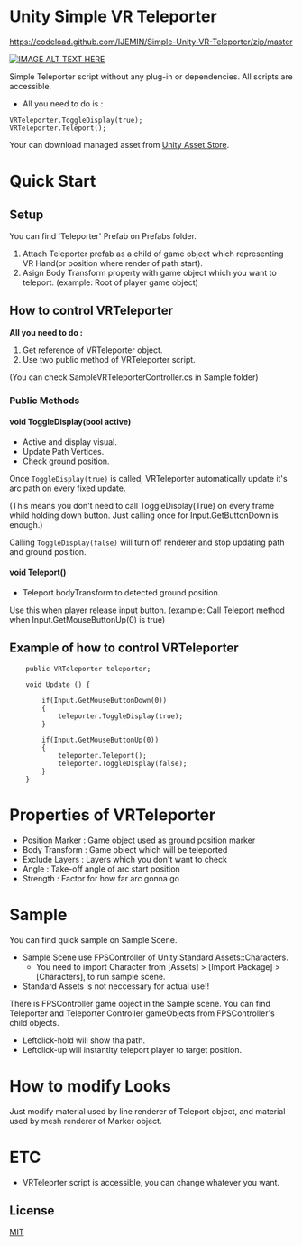 # Unity Simple VR Teleporter

https://codeload.github.com/IJEMIN/Simple-Unity-VR-Teleporter/zip/master


[![IMAGE ALT TEXT HERE](https://img.youtube.com/vi/PWk4uvdKSUs/0.jpg)](https://www.youtube.com/watch?v=PWk4uvdKSUs)

Simple Teleporter script without any plug-in or dependencies.
All scripts are accessible.

* All you need to do is :

~~~
VRTeleporter.ToggleDisplay(true);
VRTeleporter.Teleport();
~~~

Your can download managed asset from [Unity Asset Store](https://assetstore.unity.com/packages/tools/input-management/simple-vr-teleport-115996).

# Quick Start



## Setup
You can find 'Teleporter' Prefab on Prefabs folder.

1. Attach Teleporter prefab as a child of game object which representing VR Hand(or position where render of path start).
2. Asign Body Transform property with game object which you want to teleport. (example: Root of player game object)

## How to control VRTeleporter

**All you need to do :**

1. Get reference of VRTeleporter object.
2. Use two public method of VRTeleporter script.

(You can check SampleVRTeleporterController.cs in Sample folder)

### Public Methods

#### void ToggleDisplay(bool active)

- Active and display visual.
- Update Path Vertices.
- Check ground position.

Once `ToggleDisplay(true)` is called, VRTeleporter automatically update it's arc path on every fixed update.

(This means you don't need to call ToggleDisplay(True) on every frame whild holding down button. Just calling once for Input.GetButtonDown is enough.)

Calling `ToggleDisplay(false)` will turn off renderer and stop updating path and ground position.

#### void Teleport()

- Teleport bodyTransform to detected ground position.

Use this when player release input button.
(example: Call Teleport method when Input.GetMouseButtonUp(0) is true)

## Example of how to control VRTeleporter

~~~
    public VRTeleporter teleporter;
    
    void Update () {

        if(Input.GetMouseButtonDown(0))
        {
            teleporter.ToggleDisplay(true);
        }

        if(Input.GetMouseButtonUp(0))
        {
            teleporter.Teleport();
            teleporter.ToggleDisplay(false);
        }
    }
~~~

# Properties of VRTeleporter
- Position Marker : Game object used as ground position marker
- Body Transform : Game object which will be teleported
- Exclude Layers : Layers which you don't want to check
- Angle : Take-off angle of arc start position
- Strength : Factor for how far arc gonna go


# Sample
You can find quick sample on Sample Scene.

- Sample Scene use FPSController of Unity Standard Assets::Characters.
    - You need to import Character from [Assets] > [Import Package] > [Characters], to run sample scene.
- Standard Assets is not neccessary for actual use!!


There is FPSController game object in the Sample scene.
You can find Teleporter and Teleporter Controller gameObjects from FPSController's child objects.

- Leftclick-hold will show tha path.
- Leftclick-up will instantlty teleport player to target position.

# How to modify Looks

Just modify material used by line renderer of Teleport object, and material used by mesh renderer of Marker object.

# ETC
- VRTeleprter script is accessible, you can change whatever you want.

License
-------
[MIT](LICENSE)